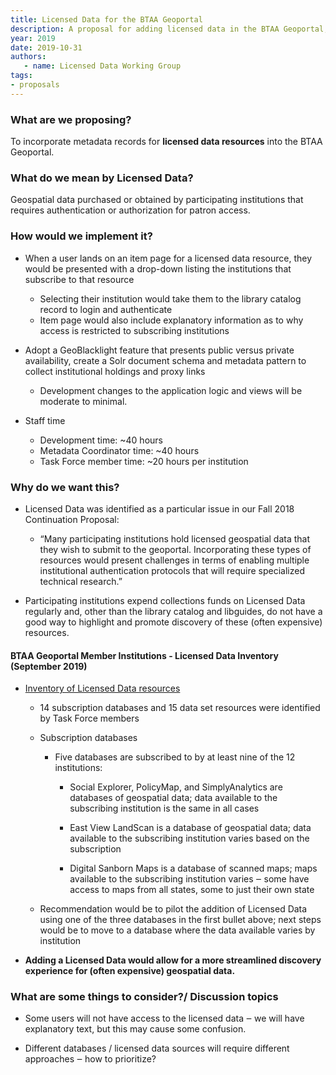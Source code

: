 ```yaml
---
title: Licensed Data for the BTAA Geoportal
description: A proposal for adding licensed data in the BTAA Geoportal, prepared for the Strategic Leadership Group's in person meeting
year: 2019
date: 2019-10-31
authors:
   - name: Licensed Data Working Group
tags:
- proposals
---
```



### What are we proposing?

To incorporate metadata records for **licensed data resources** into the BTAA Geoportal.

### What do we mean by Licensed Data?

Geospatial data purchased or obtained by participating institutions that requires authentication or authorization for patron access.


### How would we implement it?

* When a user lands on an item page for a licensed data resource, they would be presented with a drop-down listing the institutions that subscribe to that resource  
  * Selecting their institution would take them to the library catalog record to login and authenticate  
  * Item page would also include explanatory information as to why access is restricted to subscribing institutions  
* Adopt a GeoBlacklight feature that presents public versus private availability, create a Solr document schema and metadata pattern to collect institutional holdings and proxy links  
  * Development changes to the application logic and views will be moderate to minimal.

* Staff time  
  * Development time: \~40 hours  
  * Metadata Coordinator time: \~40 hours  
  * Task Force member time: \~20 hours per institution


### Why do we want this?

* Licensed Data was identified as a particular issue in our Fall 2018 Continuation Proposal:

  * “Many participating institutions hold licensed geospatial data that they wish to submit to the geoportal. Incorporating these types of resources would present challenges in terms of enabling multiple institutional authentication protocols that will require specialized technical research.”

* Participating institutions expend collections funds on Licensed Data regularly and, other than the library catalog and libguides, do not have a good way to highlight and promote discovery of these (often expensive) resources.

#### **BTAA Geoportal Member Institutions \- Licensed Data Inventory (September 2019\)**

* [Inventory of Licensed Data resources](https://docs.google.com/spreadsheets/d/12fvOcv3LFUupalEXZ1cTKsemKO7PIbRO46ivRkA2Jg0/edit?usp=sharing) 

  * 14 subscription databases and 15 data set resources were identified by Task Force members

  * Subscription databases

    * Five databases are subscribed to by at least nine of the 12 institutions:

      * Social Explorer, PolicyMap, and SimplyAnalytics are databases of geospatial data; data available to the subscribing institution is the same in all cases 

      * East View LandScan is a database of geospatial data; data available to the subscribing institution varies based on the subscription

      * Digital Sanborn Maps is a database of scanned maps; maps available to the subscribing institution varies ‒ some have access to maps from all states, some to just their own state

  * Recommendation would be to pilot the addition of Licensed Data using one of the three databases in the first bullet above; next steps would be to move to a database where the data available varies by institution

* **Adding a Licensed Data would allow for a more streamlined discovery experience for (often expensive) geospatial data.**


### What are some things to consider?/ Discussion topics

* Some users will not have access to the licensed data ‒ we will have explanatory text, but this may cause some confusion.

* Different databases / licensed data sources will require different approaches ‒ how to prioritize?